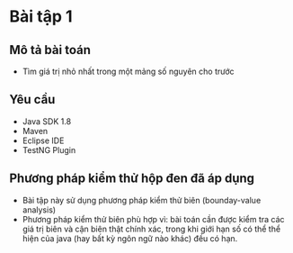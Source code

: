 ﻿# Bài tập 1

## Mô tả bài toán
 - Tìm giá trị nhỏ nhất trong một mảng số nguyên cho trước

## Yêu cầu
 - Java SDK 1.8
 - Maven
 - Eclipse IDE
 - TestNG Plugin
 
## Phương pháp kiểm thử hộp đen đã áp dụng
 - Bài tập này sử dụng phương pháp kiểm thử biên (bounday-value analysis)
 - Phương pháp kiểm thử biên phù hợp vì: bài toán cần được kiểm tra các giá trị biên và cận biên thật chính xác,
 trong khi giới hạn số có thể thể hiện của java (hay bất kỳ ngôn ngữ nào khác) đều có hạn.